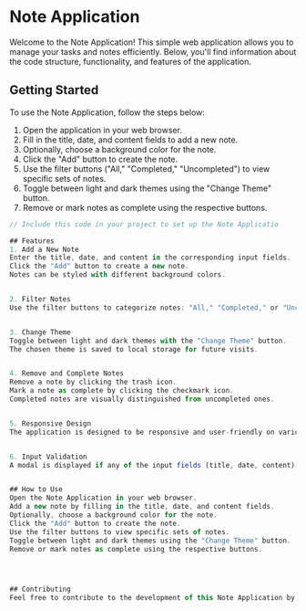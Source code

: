 # Note Application

Welcome to the Note Application! This simple web application allows you to manage your tasks and notes efficiently. Below, you'll find information about the code structure, functionality, and features of the application.

## Getting Started

To use the Note Application, follow the steps below:

1. Open the application in your web browser.
2. Fill in the title, date, and content fields to add a new note.
3. Optionally, choose a background color for the note.
4. Click the "Add" button to create the note.
5. Use the filter buttons ("All," "Completed," "Uncompleted") to view specific sets of notes.
6. Toggle between light and dark themes using the "Change Theme" button.
7. Remove or mark notes as complete using the respective buttons.


```javascript
// Include this code in your project to set up the Note Applicatio

## Features
1. Add a New Note
Enter the title, date, and content in the corresponding input fields.
Click the "Add" button to create a new note.
Notes can be styled with different background colors.


2. Filter Notes
Use the filter buttons to categorize notes: "All," "Completed," or "Uncompleted."


3. Change Theme
Toggle between light and dark themes with the "Change Theme" button.
The chosen theme is saved to local storage for future visits.


4. Remove and Complete Notes
Remove a note by clicking the trash icon.
Mark a note as complete by clicking the checkmark icon.
Completed notes are visually distinguished from uncompleted ones.


5. Responsive Design
The application is designed to be responsive and user-friendly on various devices.


6. Input Validation
A modal is displayed if any of the input fields (title, date, content) is left empty.


## How to Use
Open the Note Application in your web browser.
Add a new note by filling in the title, date, and content fields.
Optionally, choose a background color for the note.
Click the "Add" button to create the note.
Use the filter buttons to view specific sets of notes.
Toggle between light and dark themes using the "Change Theme" button.
Remove or mark notes as complete using the respective buttons.




## Contributing
Feel free to contribute to the development of this Note Application by submitting issues or pull requests. Your feedback is highly appreciated!
